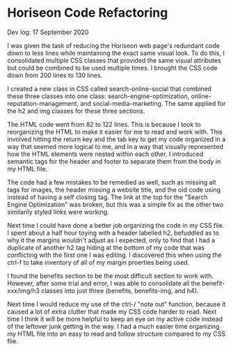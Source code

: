 # Horiseon Code Refactoring
Dev log: 17 September 2020

I was given the task of reducing the Horiseon web page's redundant code down to less lines while maintaining the exact same visual look. To do this, I consolidated multiple CSS classes that provided the same visual attributes but could be combined to be used multiple times. I brought the CSS code down from 200 lines to 130 lines. 

I created a new class in CSS called search-online-social that combined these three classes into one class: search-engine-optimization, online-reputation-management, and social-media-marketing. The same applied for the h2 and img classes for these three sections.

The HTML code went from 82 to 122 lines. This is because I took to reorganizing the HTML to make it easier for me to read and work with. This involved hitting the return key and the tab key to get my code organized in a way that seemed more logical to me, and in a way that visually represented how the HTML elements were nested within each other. I introduced semantic tags for the header and footer to separate them from the body in my HTML file.

The code had a few mistakes to be remedied as well, such as missing alt tags for images, the header missing a website title, and the old code using <img></img> instead of having a self closing tag. The link at the top for the "Search Engine Optimization" was broken, but this was a simple fix as the other two similarily styled links were working.

Next time I could have done a better job organizing the code in my CSS file. I spent about a half hour toying with a header labelled h2, befuddled as to why it the margins wouldn't adjust as I expected, only to find that I had a duplicate of another h2 tag hiding at the bottom of my code that was conflicting with the first one I was editing. I discovered this when using the ctrl-f to take inventory of all of my margin proerties being used.

I found the benefits section to be the most difficult section to work with. However, after some trial and error, I was able to consolidate all the benefit-xxx/img/h3 classes into just three (benefits, benefits-img, and h4).

Next time I would reduce my use of the ctrl-/ "note out" function, because it caused a lot of extra clutter that made my CSS code harder to read. Next time I think it will be more helpful to keep an eye on my active code instead of the leftover junk getting in the way. I had a much easier time organizing my HTML file into an easy to read and follow structure compared to my CSS file.
